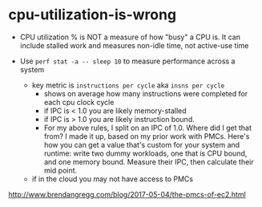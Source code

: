 # cpu-utilization-is-wrong

- CPU utilization % is NOT a measure of how "busy" a CPU is. It can include stalled work and measures non-idle time, not active-use time

- Use `perf stat -a -- sleep 10` to measure performance across a system
    - key metric is `instructions per cycle` aka `insns per cycle`
        - shows on average how many instructions were completed for each cpu clock cycle
        - if IPC is < 1.0 you are likely memory-stalled
        - if IPC is > 1.0 you are likely instruction bound.
        - For my above rules, I split on an IPC of 1.0. Where did I get that from? I made it up, based on my prior work with PMCs. Here's how you can get a value that's custom for your system and runtime: write two dummy workloads, one that is CPU bound, and one memory bound. Measure their IPC, then calculate their mid point.
    - if in the cloud you may not have access to PMCs

<RESEARCH ME> http://www.brendangregg.com/blog/2017-05-04/the-pmcs-of-ec2.html